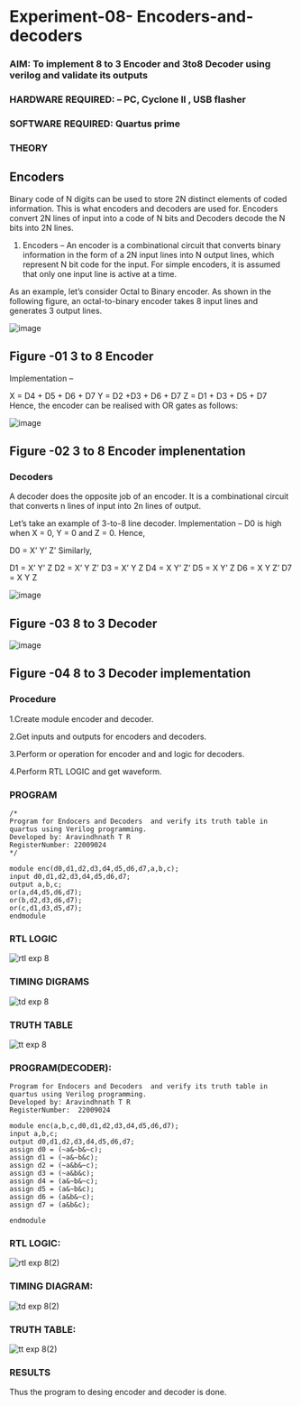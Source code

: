 # Experiment-08- Encoders-and-decoders 
### AIM: To implement 8 to 3 Encoder and  3to8 Decoder using verilog and validate its outputs
### HARDWARE REQUIRED:  – PC, Cyclone II , USB flasher
### SOFTWARE REQUIRED:   Quartus prime
### THEORY 

## Encoders
Binary code of N digits can be used to store 2N distinct elements of coded information. This is what encoders and decoders are used for. Encoders convert 2N lines of input into a code of N bits and Decoders decode the N bits into 2N lines.

1. Encoders –
An encoder is a combinational circuit that converts binary information in the form of a 2N input lines into N output lines, which represent N bit code for the input. For simple encoders, it is assumed that only one input line is active at a time.

As an example, let’s consider Octal to Binary encoder. As shown in the following figure, an octal-to-binary encoder takes 8 input lines and generates 3 output lines.

![image](https://user-images.githubusercontent.com/36288975/171543588-bc0746df-a173-4b35-989e-5fb7d385fe8a.png)
## Figure -01 3 to 8 Encoder 


Implementation –

X = D4 + D5 + D6 + D7
Y = D2 +D3 + D6 + D7
Z = D1 + D3 + D5 + D7 
Hence, the encoder can be realised with OR gates as follows:


![image](https://user-images.githubusercontent.com/36288975/171543740-68403b82-aa93-4c98-9343-f32b14885a2e.png)
## Figure -02 3 to 8 Encoder implenentation 

 ### Decoders 
A decoder does the opposite job of an encoder. It is a combinational circuit that converts n lines of input into 2n lines of output.

Let’s take an example of 3-to-8 line decoder.
Implementation –
D0 is high when X = 0, Y = 0 and Z = 0. Hence,

D0 = X’ Y’ Z’ 
Similarly,

D1 = X’ Y’ Z
D2 = X’ Y Z’
D3 = X’ Y Z
D4 = X Y’ Z’
D5 = X Y’ Z
D6 = X Y Z’
D7 = X Y Z 


![image](https://user-images.githubusercontent.com/36288975/171543978-ee2d0671-2846-40a1-8705-507fd6287a49.png)
## Figure -03 8 to 3 Decoder 



![image](https://user-images.githubusercontent.com/36288975/171543866-5a6eace6-8683-49d7-9c4f-a7cb30ec3035.png)
## Figure -04 8 to 3 Decoder implementation 

### Procedure
1.Create module encoder and decoder.

2.Get inputs and outputs for encoders and decoders.

3.Perform or operation for encoder and and logic for decoders.

4.Perform RTL LOGIC and get waveform.

### PROGRAM 
```
/*
Program for Endocers and Decoders  and verify its truth table in quartus using Verilog programming.
Developed by: Aravindhnath T R
RegisterNumber: 22009024 
*/
```
```
module enc(d0,d1,d2,d3,d4,d5,d6,d7,a,b,c);
input d0,d1,d2,d3,d4,d5,d6,d7;
output a,b,c;
or(a,d4,d5,d6,d7);
or(b,d2,d3,d6,d7);
or(c,d1,d3,d5,d7);
endmodule
```
### RTL LOGIC  
![rtl exp 8](https://user-images.githubusercontent.com/118790841/214290627-ad175454-d972-4cee-8421-2745fe6ba61f.png)

### TIMING DIGRAMS  
![td exp 8](https://user-images.githubusercontent.com/118790841/214290634-0ae27229-60ee-46f1-834f-f56cd62b5096.jpeg)

### TRUTH TABLE 
![tt exp 8](https://user-images.githubusercontent.com/118790841/214290641-49be013f-b922-4a16-a373-35035c2d67d6.png)


### PROGRAM(DECODER):
```
Program for Endocers and Decoders  and verify its truth table in quartus using Verilog programming.
Developed by: Aravindhnath T R
RegisterNumber:  22009024
```
```
module enc(a,b,c,d0,d1,d2,d3,d4,d5,d6,d7);
input a,b,c;
output d0,d1,d2,d3,d4,d5,d6,d7;
assign d0 = (~a&~b&~c);
assign d1 = (~a&~b&c);
assign d2 = (~a&b&~c);
assign d3 = (~a&b&c);
assign d4 = (a&~b&~c);
assign d5 = (a&~b&c);
assign d6 = (a&b&~c);
assign d7 = (a&b&c);

endmodule 
```

### RTL LOGIC:
![rtl exp 8(2)](https://user-images.githubusercontent.com/118790841/214291323-21a87b15-0a9c-428a-a6d6-8d5432a74ca4.png)

### TIMING DIAGRAM:
![td exp 8(2)](https://user-images.githubusercontent.com/118790841/214291330-44e83f1d-a365-4f08-abfd-760381b93990.png)

### TRUTH TABLE:
![tt exp 8(2)](https://user-images.githubusercontent.com/118790841/214291337-d24520da-47bf-4701-9540-ea87a4922450.png)


### RESULTS 
Thus the program to desing encoder and decoder is done.
